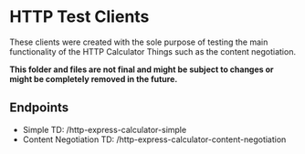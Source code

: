 # HTTP Test Clients

These clients were created with the sole purpose of testing the main functionality of the HTTP Calculator Things such as the content negotiation.

**This folder and files are not final and might be subject to changes or might be completely removed in the future.**

## Endpoints

-   Simple TD: /http-express-calculator-simple
-   Content Negotiation TD: /http-express-calculator-content-negotiation
